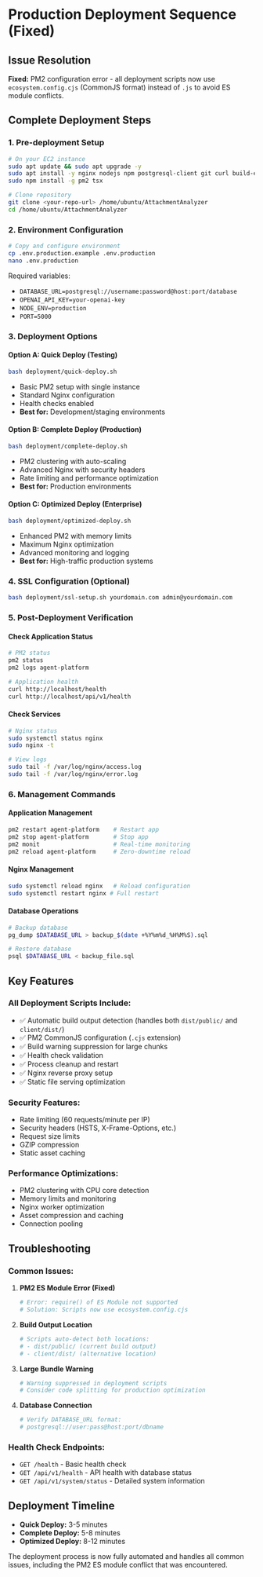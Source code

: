 # Production Deployment Sequence (Fixed)

## Issue Resolution
**Fixed:** PM2 configuration error - all deployment scripts now use `ecosystem.config.cjs` (CommonJS format) instead of `.js` to avoid ES module conflicts.

## Complete Deployment Steps

### 1. Pre-deployment Setup
```bash
# On your EC2 instance
sudo apt update && sudo apt upgrade -y
sudo apt install -y nginx nodejs npm postgresql-client git curl build-essential
sudo npm install -g pm2 tsx

# Clone repository
git clone <your-repo-url> /home/ubuntu/AttachmentAnalyzer
cd /home/ubuntu/AttachmentAnalyzer
```

### 2. Environment Configuration
```bash
# Copy and configure environment
cp .env.production.example .env.production
nano .env.production
```

Required variables:
- `DATABASE_URL=postgresql://username:password@host:port/database`
- `OPENAI_API_KEY=your-openai-key`
- `NODE_ENV=production`
- `PORT=5000`

### 3. Deployment Options

#### Option A: Quick Deploy (Testing)
```bash
bash deployment/quick-deploy.sh
```
- Basic PM2 setup with single instance
- Standard Nginx configuration
- Health checks enabled
- **Best for:** Development/staging environments

#### Option B: Complete Deploy (Production)
```bash
bash deployment/complete-deploy.sh
```
- PM2 clustering with auto-scaling
- Advanced Nginx with security headers
- Rate limiting and performance optimization
- **Best for:** Production environments

#### Option C: Optimized Deploy (Enterprise)
```bash
bash deployment/optimized-deploy.sh
```
- Enhanced PM2 with memory limits
- Maximum Nginx optimization
- Advanced monitoring and logging
- **Best for:** High-traffic production systems

### 4. SSL Configuration (Optional)
```bash
bash deployment/ssl-setup.sh yourdomain.com admin@yourdomain.com
```

### 5. Post-Deployment Verification

#### Check Application Status
```bash
# PM2 status
pm2 status
pm2 logs agent-platform

# Application health
curl http://localhost/health
curl http://localhost/api/v1/health
```

#### Check Services
```bash
# Nginx status
sudo systemctl status nginx
sudo nginx -t

# View logs
sudo tail -f /var/log/nginx/access.log
sudo tail -f /var/log/nginx/error.log
```

### 6. Management Commands

#### Application Management
```bash
pm2 restart agent-platform    # Restart app
pm2 stop agent-platform       # Stop app
pm2 monit                     # Real-time monitoring
pm2 reload agent-platform     # Zero-downtime reload
```

#### Nginx Management
```bash
sudo systemctl reload nginx   # Reload configuration
sudo systemctl restart nginx # Full restart
```

#### Database Operations
```bash
# Backup database
pg_dump $DATABASE_URL > backup_$(date +%Y%m%d_%H%M%S).sql

# Restore database
psql $DATABASE_URL < backup_file.sql
```

## Key Features

### All Deployment Scripts Include:
- ✅ Automatic build output detection (handles both `dist/public/` and `client/dist/`)
- ✅ PM2 CommonJS configuration (`.cjs` extension)
- ✅ Build warning suppression for large chunks
- ✅ Health check validation
- ✅ Process cleanup and restart
- ✅ Nginx reverse proxy setup
- ✅ Static file serving optimization

### Security Features:
- Rate limiting (60 requests/minute per IP)
- Security headers (HSTS, X-Frame-Options, etc.)
- Request size limits
- GZIP compression
- Static asset caching

### Performance Optimizations:
- PM2 clustering with CPU core detection
- Memory limits and monitoring
- Nginx worker optimization
- Asset compression and caching
- Connection pooling

## Troubleshooting

### Common Issues:

1. **PM2 ES Module Error (Fixed)**
   ```bash
   # Error: require() of ES Module not supported
   # Solution: Scripts now use ecosystem.config.cjs
   ```

2. **Build Output Location**
   ```bash
   # Scripts auto-detect both locations:
   # - dist/public/ (current build output)
   # - client/dist/ (alternative location)
   ```

3. **Large Bundle Warning**
   ```bash
   # Warning suppressed in deployment scripts
   # Consider code splitting for production optimization
   ```

4. **Database Connection**
   ```bash
   # Verify DATABASE_URL format:
   # postgresql://user:pass@host:port/dbname
   ```

### Health Check Endpoints:
- `GET /health` - Basic health check
- `GET /api/v1/health` - API health with database status
- `GET /api/v1/system/status` - Detailed system information

## Deployment Timeline
- **Quick Deploy:** 3-5 minutes
- **Complete Deploy:** 5-8 minutes  
- **Optimized Deploy:** 8-12 minutes

The deployment process is now fully automated and handles all common issues, including the PM2 ES module conflict that was encountered.